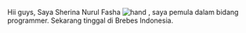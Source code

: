 Hii guys, Saya Sherina Nurul Fasha ![hand](https://cliply.co/wp-content/uploads/2019/06/391906110_WAVING_HAND_400px.gif)
, saya pemula dalam bidang programmer. Sekarang tinggal di Brebes Indonesia.
